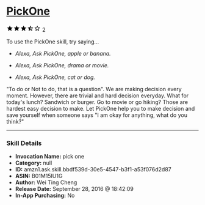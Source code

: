# [PickOne](http://alexa.amazon.com/#skills/amzn1.ask.skill.bbdf539d-30e5-4547-b3f1-a53f076d2d87)
![3.5 stars](../../images/ic_star_black_18dp_1x.png)![3.5 stars](../../images/ic_star_black_18dp_1x.png)![3.5 stars](../../images/ic_star_black_18dp_1x.png)![3.5 stars](../../images/ic_star_half_black_18dp_1x.png)![3.5 stars](../../images/ic_star_border_black_18dp_1x.png) 2

To use the PickOne skill, try saying...

* *Alexa, Ask PickOne, apple or banana.*

* *Alexa, Ask PickOne, drama or movie.*

* *Alexa, Ask PickOne, cat or dog.*

"To do or Not to do, that is a question". We are making decision every moment. However, there are trivial and hard decision everyday. What for today's lunch? Sandwich or burger. Go to movie or go hiking? Those are hardest easy decision to make. Let PickOne help you to make decision and save yourself when someone says "I am okay for anything, what do you think?"

***

### Skill Details

* **Invocation Name:** pick one
* **Category:** null
* **ID:** amzn1.ask.skill.bbdf539d-30e5-4547-b3f1-a53f076d2d87
* **ASIN:** B01M15IU1G
* **Author:** Wei Ting Cheng
* **Release Date:** September 28, 2016 @ 18:42:09
* **In-App Purchasing:** No
